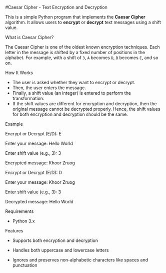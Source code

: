 #Caesar Cipher - Text Encryption and Decryption

This is a simple Python program that implements the **Caesar Cipher** algorithm. It allows users to **encrypt** or **decrypt** text messages using a shift value.

What is Caesar Cipher?

The Caesar Cipher is one of the oldest known encryption techniques. Each letter in the message is shifted by a fixed number of positions in the alphabet. For example, with a shift of `3`, `A` becomes `D`, `B` becomes `E`, and so on.


How It Works

- The user is asked whether they want to encrypt or decrypt.
- Then, the user enters the message.
- Finally, a shift value (an integer) is entered to perform the transformation.
- If the shift values are different for encryption and decryption, then the original message cannot be decrypted properly. Hence, the shift values for both encryption and decryption should be the same.

Example

Encrypt or Decrypt (E/D): E

Enter your message: Hello World

Enter shift value (e.g., 3): 3

Encrypted message: Khoor Zruog





Encrypt or Decrypt (E/D): D

Enter your message: Khoor Zruog

Enter shift value (e.g., 3): 3

Decrypted message: Hello World

Requirements

- Python 3.x

Features

- Supports both encryption and decryption

- Handles both uppercase and lowercase letters

- Ignores and preserves non-alphabetic characters like spaces and punctuation
